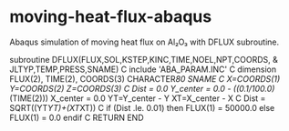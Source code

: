 # moving-heat-flux-abaqus
Abaqus simulation of moving heat flux on Al₂O₃ with DFLUX subroutine.

subroutine DFLUX(FLUX,SOL,KSTEP,KINC,TIME,NOEL,NPT,COORDS,
     &                JLTYP,TEMP,PRESS,SNAME)
C
      include 'ABA_PARAM.INC'
C
      dimension FLUX(2), TIME(2), COORDS(3)
      CHARACTER*80 SNAME
C
      X=COORDS(1)
      Y=COORDS(2)
      Z=COORDS(3)
C
      Dist = 0.0
      Y_center = 0.0 - ((0.1/100.0)*(TIME(2)))
      X_center = 0.0
      YT=Y_center - Y
      XT=X_center - X
C
      Dist = SQRT((YT*YT)+(XT*XT))
C
      if (Dist .le. 0.01) then
         FLUX(1) = 50000.0
      else
         FLUX(1) = 0.0
      endif
C
      RETURN
      END
